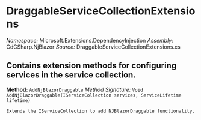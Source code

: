 # DraggableServiceCollectionExtensions

*Namespace:* Microsoft.Extensions.DependencyInjection
*Assembly:* CdCSharp.NjBlazor
*Source:* DraggableServiceCollectionExtensions.cs


Contains extension methods for configuring services in the service collection.
---

**Method:** `AddNjBlazorDraggable`
*Method Signature:* `Void AddNjBlazorDraggable(IServiceCollection services, ServiceLifetime lifetime)`


    Extends the IServiceCollection to add NJBlazorDraggable functionality.
    


